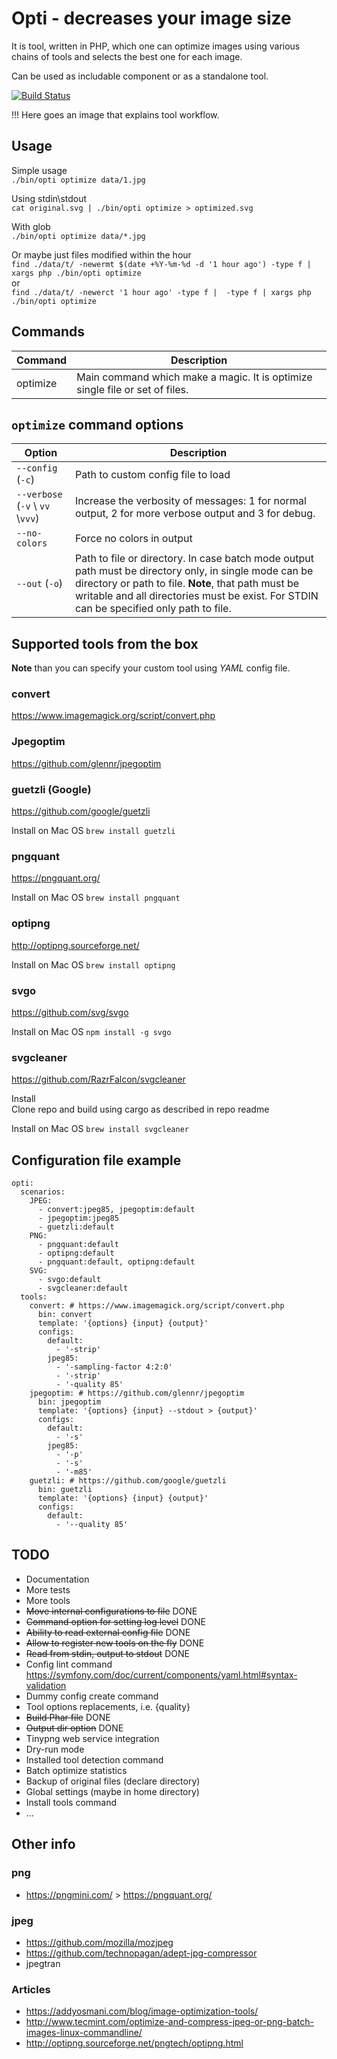 # Opti - decreases your image size

It is tool, written in PHP, which one can optimize images using various chains of tools and selects the best one for each image.

Can be used as includable component or as a standalone tool.

[![Build Status](https://travis-ci.org/rdeanar/opti.svg?branch=master)](https://travis-ci.org/rdeanar/opti)


!!! Here goes an image that explains tool workflow. 

## Usage

Simple usage  
`./bin/opti optimize data/1.jpg`

Using stdin\stdout  
`cat original.svg | ./bin/opti optimize > optimized.svg`

With glob  
`./bin/opti optimize data/*.jpg`

Or maybe just files modified within the hour  
`find ./data/t/ -newermt $(date +%Y-%m-%d -d '1 hour ago') -type f | xargs php ./bin/opti optimize`  
or  
`find ./data/t/ -newerct '1 hour ago' -type f |  -type f | xargs php ./bin/opti optimize`


## Commands

| Command | Description |
| --- | --- |
| optimize | Main command which make a magic. It is optimize single file or set of files. |


## `optimize` command options

| Option | Description |
| --- | --- |
| `--config` (`-c`) | Path to custom config file to load |
| `--verbose` (`-v` \\ `vv` \\`vvv`) | Increase the verbosity of messages: 1 for normal output, 2 for more verbose output and 3 for debug. |
| `--no-colors`  | Force no colors in output |
| `--out` (`-o`)  | Path to file or directory.  In case batch mode output path must be directory only, in single mode can be directory or path to file.   **Note**, that path must be writable and all directories must be exist.  For STDIN can be specified only path to file.  |


## Supported tools from the box
**Note** than you can specify your custom tool using _YAML_ config file.

### convert
https://www.imagemagick.org/script/convert.php

### Jpegoptim
https://github.com/glennr/jpegoptim

### guetzli (Google)
https://github.com/google/guetzli

Install on Mac OS
`brew install guetzli`

### pngquant
https://pngquant.org/

Install on Mac OS
`brew install pngquant`

### optipng 
http://optipng.sourceforge.net/

Install on Mac OS
`brew install optipng`

### svgo 
https://github.com/svg/svgo

Install on Mac OS
`npm install -g svgo`


### svgcleaner
https://github.com/RazrFalcon/svgcleaner

Install  
Clone repo and build using cargo as described in repo readme

Install on Mac OS
`brew install svgcleaner`


## Configuration file example

    opti:
      scenarios:
        JPEG:
          - convert:jpeg85, jpegoptim:default
          - jpegoptim:jpeg85
          - guetzli:default
        PNG:
          - pngquant:default
          - optipng:default
          - pngquant:default, optipng:default
        SVG:
          - svgo:default
          - svgcleaner:default
      tools:
        convert: # https://www.imagemagick.org/script/convert.php
          bin: convert
          template: '{options} {input} {output}'
          configs:
            default:
              - '-strip'
            jpeg85:
              - '-sampling-factor 4:2:0'
              - '-strip'
              - '-quality 85'
        jpegoptim: # https://github.com/glennr/jpegoptim
          bin: jpegoptim
          template: '{options} {input} --stdout > {output}'
          configs:
            default:
              - '-s'
            jpeg85:
              - '-p'
              - '-s'
              - '-m85'
        guetzli: # https://github.com/google/guetzli
          bin: guetzli
          template: '{options} {input} {output}'
          configs:
            default:
              - '--quality 85'


## TODO
* Documentation
* More tests
* More tools
* ~~Move internal configurations to file~~ DONE
* ~~Command option for setting log level~~ DONE
* ~~Ability to read external config file~~ DONE
* ~~Allow to register new tools on the fly~~ DONE
* ~~Read from stdin, output to stdout~~ DONE
* Config lint command https://symfony.com/doc/current/components/yaml.html#syntax-validation
* Dummy config create command
* Tool options replacements, i.e. {quality}
* ~~Build Phar file~~ DONE
* ~~Output dir option~~ DONE
* Tinypng web service integration
* Dry-run mode
* Installed tool detection command
* Batch optimize statistics
* Backup of original files (declare directory)
* Global settings (maybe in home directory)
* Install tools command
* ...


## Other info

### png
* https://pngmini.com/ > https://pngquant.org/


### jpeg
* https://github.com/mozilla/mozjpeg
* https://github.com/technopagan/adept-jpg-compressor
* jpegtran

### Articles
* https://addyosmani.com/blog/image-optimization-tools/
* http://www.tecmint.com/optimize-and-compress-jpeg-or-png-batch-images-linux-commandline/
* http://optipng.sourceforge.net/pngtech/optipng.html
